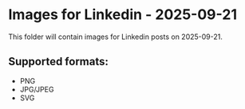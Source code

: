 # Images for Linkedin - 2025-09-21

This folder will contain images for Linkedin posts on 2025-09-21.

## Supported formats:
- PNG
- JPG/JPEG
- SVG
